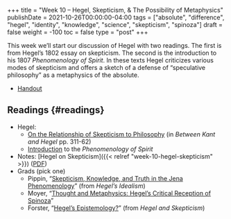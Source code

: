 +++
title = "Week 10 – Hegel, Skepticism, & The Possibility of Metaphysics"
publishDate = 2021-10-26T00:00:00-04:00
tags = ["absolute", "difference", "hegel", "identity", "knowledge", "science", "skepticism", "spinoza"]
draft = false
weight = -100
toc = false
type = "post"
+++

This week we&rsquo;ll start our discussion of Hegel with two readings. The first is from
Hegel&rsquo;s 1802 essay on skepticism. The second is the introduction to his 1807
_Phenomenology of Spirit_. In these texts Hegel criticizes various modes of skepticism
and offers a sketch of a defense of &ldquo;speculative philosophy&rdquo; as a metaphysics of the
absolute.

-   [Handout](/materials/handouts/handout-10-hegel-skepticism.pdf)


## Readings {#readings}

-   Hegel:
    -   [On the Relationship of Skepticism to Philosophy](/materials/readings/hegel-skepticism.pdf) (in _Between Kant and Hegel_ pp. 311-62)
    -   [Introduction](/materials/readings/hegel-pdg-intro.pdf) to the _Phenomenology of Spirit_
-   Notes: [Hegel on Skepticism]({{< relref "week-10-hegel-skepticism" >}}) ([PDF](/materials/handouts/week-10-hegel-skepticism.pdf))
-   Grads (pick one)
    -   Pippin, &ldquo;[Skepticism, Knowledge, and Truth in the Jena Phenomenology](/materials/readings/pippin-hegel-skepticism.pdf)&rdquo; (from _Hegel&rsquo;s Idealism_)
    -   Moyer, &ldquo;[Thought and Metaphysics: Hegel’s Critical Reception of Spinoza](/materials/readings/moyer-hegel.pdf)&rdquo;
    -   Forster, &ldquo;[Hegel&rsquo;s Epistemology?](/materials/readings/forster-hegel-epistemology.pdf)&rdquo; (from _Hegel and Skepticism_)
